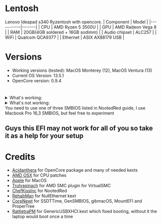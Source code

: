 # Lentosh
Lenovo Ideapad s340 Ryzentosh with opencore.
| Component | Model |
|-----------|-------|
| CPU | AMD Ryzen 5 3500U |
| GPU | AMD Radeon Vega 8 |
| RAM | 20GB(4GB soldered + 16GB sodimm) |
| Audio chipset | ALC257 |
| WiFi | Qualcom QCA9377 |
| Ethernet | ASIX AX88179 USB |
# Versions
- Working versions (tested): MacOS Monterey (12), MacOS Ventura (13)
- Current OS Version: 13.5.1
- OpenCore version: 0.9.4
#
<details>
<summary>What's working:</summary>
    <li>GPU Acceleration with NootedRed</li>
    <li>Keyboard with VoodooPS2</li>
    <li>Backlight with PNLF.aml</li>
    <li>Booting it up with GenericUSBXHCI</li>
    <li>Battery readouts with SMCBatteryManager</li>
    <li>Brightness keys with BrightnessKeys</li>
</details>
<details>
<summary>What's not working:</summary>
  <li>Touchpad</li>
  <li>Card reader (I don't need it now so I will fix it later)</li>
  <li>WiFi and Bluetooth (I'm gonna change this wifi card for some intel card)</li>
</details>
You need to use one of three SMBIOS listed in NootedRed guide, I use Macbook Pro 16,3 SMBIOS, but feel free to experiment

## Guys this EFI may not work for all of you so take it as a help for your setup

# Credits
- [Acidanthera](https://github.com/acidanthera) for OpenCore package and many of needed kexts
- [AMD OSX](https://github.com/AMD-OSX) for CPU patches
- [Apple](https://apple.com/) for MacOS
- [Trulyspinach](https://github.com/trulyspinach?tab=repositories) for AMD SMC plugin for VirtualSMC
- [ChefKissInc](https://github.com/ChefKissInc/NootedRed) for NootedRed
- [RehabMan](https://github.com/RehabMan/OS-X-Null-Ethernet) for NullEthernet kext
- [CorpNewt](https://github.com/corpnewt) for SSDTTime, GenSMBIOS, gibmacOS, MountEFI and ProperTree
- [RattletraPM](https://github.com/RattletraPM/GUX-RyzenXHCIFix) for GenericUSBXHCI.kext which fixed booting, without it the laptop would boot once a time
